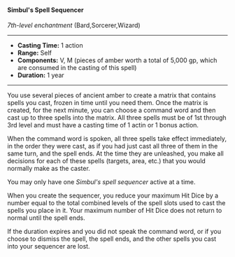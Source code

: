 #### Simbul's Spell Sequencer
*7th-level enchantment* (Bard,Sorcerer,Wizard)
___
- **Casting Time:** 1 action
- **Range:** Self
- **Components:** V, M (pieces of amber worth a total of 5,000 gp, which are consumed in the casting of this spell)
- **Duration:** 1 year
---
You use several pieces of ancient amber to create a matrix that contains spells you cast, frozen in time until you need them. Once the matrix is created, for the next minute, you can choose a command word and then cast up to three spells into the matrix. All three spells must be of 1st through 3rd level and must have a casting time of 1 actin or 1 bonus action.

When the command word is spoken, all three spells take effect immediately, in the order they were cast, as if you had just cast all three of them in the same turn, and the spell ends. At the time they are unleashed, you make all decisions for each of these spells (targets, area, etc.) that you would normally make as the caster. 

You may only have one *Simbul's spell sequencer* active at a time.

When you create the sequencer, you reduce your maximum Hit Dice by a number equal to the total combined levels of the spell slots used to cast the spells you place in it. Your maximum number of Hit Dice does not return to normal until the spell ends.

If the duration expires and you did not speak the command word, or if you choose to dismiss the spell, the spell ends, and the other spells you cast into your sequencer are lost.
